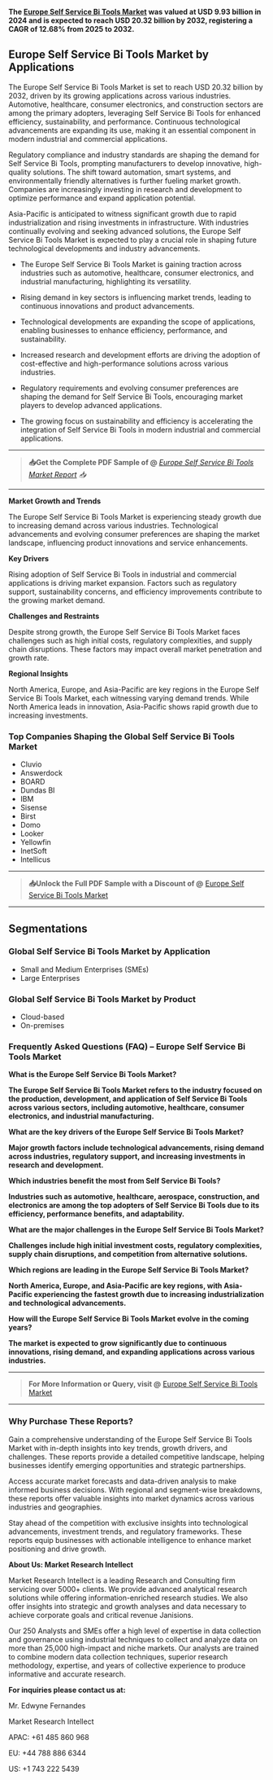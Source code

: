 <p><strong>The <a href="https://www.marketresearchintellect.com/download-sample/?rid=352253&amp;utm_source=Pulse-April-Europe&amp;utm_medium=852">Europe Self Service Bi Tools Market</a> was valued at USD 9.93 billion in 2024 and is expected to reach USD 20.32 billion by 2032, registering a CAGR of 12.68% from 2025 to 2032.</strong></p><h2>Europe Self Service Bi Tools Market by Applications&nbsp;</h2><p><p>The Europe Self Service Bi Tools Market is set to reach USD 20.32 billion by 2032, driven by its growing applications across various industries. Automotive, healthcare, consumer electronics, and construction sectors are among the primary adopters, leveraging Self Service Bi Tools for enhanced efficiency, sustainability, and performance. Continuous technological advancements are expanding its use, making it an essential component in modern industrial and commercial applications.</p><p>Regulatory compliance and industry standards are shaping the demand for Self Service Bi Tools, prompting manufacturers to develop innovative, high-quality solutions. The shift toward automation, smart systems, and environmentally friendly alternatives is further fueling market growth. Companies are increasingly investing in research and development to optimize performance and expand application potential.</p><p>Asia-Pacific is anticipated to witness significant growth due to rapid industrialization and rising investments in infrastructure. With industries continually evolving and seeking advanced solutions, the Europe Self Service Bi Tools Market is expected to play a crucial role in shaping future technological developments and industry advancements.</p></p><ul><li><p>The Europe Self Service Bi Tools Market is gaining traction across industries such as automotive, healthcare, consumer electronics, and industrial manufacturing, highlighting its versatility.</p></li><li><p>Rising demand in key sectors is influencing market trends, leading to continuous innovations and product advancements.</p></li><li><p>Technological developments are expanding the scope of applications, enabling businesses to enhance efficiency, performance, and sustainability.</p></li><li><p>Increased research and development efforts are driving the adoption of cost-effective and high-performance solutions across various industries.</p></li><li><p>Regulatory requirements and evolving consumer preferences are shaping the demand for Self Service Bi Tools, encouraging market players to develop advanced applications.</p></li><li><p>The growing focus on sustainability and efficiency is accelerating the integration of Self Service Bi Tools in modern industrial and commercial applications.</p></li></ul><hr /><blockquote><p><strong><span class="font-[700]">📥Get the Complete PDF Sample of @ </span></strong><em><span class="font-[700]"><a href="https://www.marketresearchintellect.com/download-sample/?rid=352253&amp;utm_source=Pulse-April-Europe&amp;utm_medium=852" target="_blank" data-tracking-control-name="article-ssr-frontend-pulse_little-text-block" data-tracking-will-navigate="" data-test-link="">Europe Self Service Bi Tools Market Report</a>&nbsp;📥</span></em></p></blockquote><hr /><p class="" data-start="77" data-end="360"><strong data-start="77" data-end="105">Market Growth and Trends</strong></p><p class="" data-start="77" data-end="360">The Europe Self Service Bi Tools Market is experiencing steady growth due to increasing demand across various industries. Technological advancements and evolving consumer preferences are shaping the market landscape, influencing product innovations and service enhancements.</p><p class="" data-start="362" data-end="606"><strong data-start="362" data-end="377">Key Drivers</strong></p><p class="" data-start="362" data-end="606">Rising adoption of Self Service Bi Tools in industrial and commercial applications is driving market expansion. Factors such as regulatory support, sustainability concerns, and efficiency improvements contribute to the growing market demand.</p><p class="" data-start="608" data-end="849"><strong data-start="608" data-end="637">Challenges and Restraints</strong></p><p class="" data-start="608" data-end="849">Despite strong growth, the Europe Self Service Bi Tools Market faces challenges such as high initial costs, regulatory complexities, and supply chain disruptions. These factors may impact overall market penetration and growth rate.</p><p class="" data-start="851" data-end="1095"><strong data-start="851" data-end="872">Regional Insights</strong></p><p class="" data-start="851" data-end="1095">North America, Europe, and Asia-Pacific are key regions in the Europe Self Service Bi Tools Market, each witnessing varying demand trends. While North America leads in innovation, Asia-Pacific shows rapid growth due to increasing investments.</p><p><h3>Top Companies Shaping the Global Self Service Bi Tools Market </h3><ul><li>Cluvio</li><li>Answerdock</li><li>BOARD</li><li>Dundas BI</li><li>IBM</li><li>Sisense</li><li>Birst</li><li>Domo</li><li>Looker</li><li>Yellowfin</li><li>InetSoft</li><li>Intellicus</li></ul></p><hr /><blockquote><p><strong>📥Unlock the Full PDF Sample with a Discount of @</strong> <a href="https://www.marketresearchintellect.com/ask-for-discount/?rid=352253&amp;utm_source=Pulse-April-Europe&amp;utm_medium=852">Europe Self Service Bi Tools Market</a></p></blockquote><hr /><p><h2>Segmentations</h2><h3>Global Self Service Bi Tools Market by Application</h3><ul><li>Small and Medium Enterprises (SMEs)</li><li>Large Enterprises</li></ul><h3>Global Self Service Bi Tools Market by Product</h3><ul><li>Cloud-based</li><li>On-premises</li></ul></p><h3><strong>Frequently Asked Questions (FAQ) &ndash; Europe Self Service Bi Tools Market</strong></h3><p><strong>What is the Europe Self Service Bi Tools Market?</strong></p><p><strong>The Europe Self Service Bi Tools Market refers to the industry focused on the production, development, and application of Self Service Bi Tools across various sectors, including automotive, healthcare, consumer electronics, and industrial manufacturing.</strong></p><p><strong>What are the key drivers of the Europe Self Service Bi Tools Market?</strong></p><p><strong>Major growth factors include technological advancements, rising demand across industries, regulatory support, and increasing investments in research and development.</strong></p><p><strong>Which industries benefit the most from Self Service Bi Tools?</strong></p><p><strong>Industries such as automotive, healthcare, aerospace, construction, and electronics are among the top adopters of Self Service Bi Tools due to its efficiency, performance benefits, and adaptability.</strong></p><p><strong>What are the major challenges in the Europe Self Service Bi Tools Market?</strong></p><p><strong>Challenges include high initial investment costs, regulatory complexities, supply chain disruptions, and competition from alternative solutions.</strong></p><p><strong>Which regions are leading in the Europe Self Service Bi Tools Market?</strong></p><p><strong>North America, Europe, and Asia-Pacific are key regions, with Asia-Pacific experiencing the fastest growth due to increasing industrialization and technological advancements.</strong></p><p><strong>How will the Europe Self Service Bi Tools Market evolve in the coming years?</strong></p><p><strong>The market is expected to grow significantly due to continuous innovations, rising demand, and expanding applications across various industries.</strong></p><hr /><blockquote><p><span class="font-[700]"><strong>For More Information or Query, visit&nbsp;@</strong>&nbsp;</span><span class="font-[700]"><a href="https://www.marketresearchintellect.com/product/global-self-service-bi-tools-market-size-and-forecast/?utm_source=Linkedin&utm_medium=852" target="_blank" data-tracking-control-name="article-ssr-frontend-pulse_little-text-block" data-tracking-will-navigate="" data-test-link="">Europe Self Service Bi Tools Market</a></span></p></blockquote><hr /><h3><strong data-start="0" data-end="31">Why Purchase These Reports?</strong></h3><p class="" data-start="35" data-end="297">Gain a comprehensive understanding of the Europe Self Service Bi Tools Market with in-depth insights into key trends, growth drivers, and challenges. These reports provide a detailed competitive landscape, helping businesses identify emerging opportunities and strategic partnerships.</p><p class="" data-start="299" data-end="540">Access accurate market forecasts and data-driven analysis to make informed business decisions. With regional and segment-wise breakdowns, these reports offer valuable insights into market dynamics across various industries and geographies.</p><p class="" data-start="542" data-end="784">Stay ahead of the competition with exclusive insights into technological advancements, investment trends, and regulatory frameworks. These reports equip businesses with actionable intelligence to enhance market positioning and drive growth.</p><p><strong><span class="font-[700]">About Us: Market Research Intellect</span></strong></p><p><span class="">Market Research Intellect is a leading Research and Consulting firm servicing over 5000+ clients. We provide advanced analytical research solutions while offering information-enriched research studies.&nbsp;</span>We also offer insights into strategic and growth analyses and data necessary to achieve corporate goals and critical revenue Janisions.</p><p><span class="">Our 250 Analysts and SMEs offer a high level of expertise in data collection and governance using industrial techniques to collect and analyze data on more than 25,000 high-impact and niche markets. Our analysts are trained to combine modern data collection techniques, superior research methodology, expertise, and years of collective experience to produce informative and accurate research.</span></p><p><strong>For inquiries please contact us at:</strong></p><p>Mr. Edwyne Fernandes</p><p>Market Research Intellect</p><p>APAC: +61 485 860 968</p><p>EU: +44 788 886 6344</p><p>US: +1 743 222 5439</p>